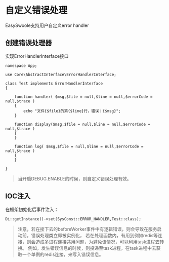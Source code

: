 # 自定义错误处理
EasySwoole支持用户自定义error handler
## 创建错误处理器
实现ErrorHandlerInterface接口
```
namespace App;

use Core\AbstractInterface\ErrorHandlerInterface;

class Test implements ErrorHandlerInterface
{

    function handler( $msg,$file = null,$line = null,$errorCode = null,$trace )
    {
        echo "文件{$file}的第{$line}行，错误：{$msg}";
    }
    
    function display($msg,$file = null,$line = null,$errorCode = null,$trace )
    {
    }
    
    function log( $msg,$file = null,$line = null,$errorCode = null,$trace )
    {
    }

}
```
> 当开启DEBUG.ENABLE的时候，则自定义错误处理有效。

## IOC注入
在框架初始化后事件注入：
```
Di::getInstance()->set(SysConst::ERROR_HANDLER,Test::class);
```

> 注意，若在接下去的beforeWorker事件中有逻辑错误，则会导致在服务启动前，错误处理类立即被实例化，
若在处理函数内，有用到例如redis等连接，则会造成多进程连接共用问题，为避免该情况，可以利用task进程去转换。
例如，发生错误信息的时候，则投递至task进程，在task进程中去获取一个单例的redis连接，来写入错误信息。


